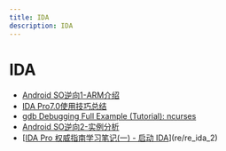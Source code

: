 ```yaml
---
title: IDA
description: IDA
---
```


# IDA

- [Android SO逆向1-ARM介绍](re/re_arm)
- [IDA Pro7.0使用技巧总结](re/re_ida)
- [gdb Debugging Full Example (Tutorial): ncurses](re/re_gdb)
- [Android SO逆向2-实例分析](re/re_arm_2)
- [[IDA Pro 权威指南学习笔记(一) - 启动 IDA](https://www.cnblogs.com/sch01ar/p/9464873.html)](re/re_ida_2)
